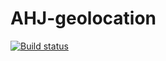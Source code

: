 # AHJ-geolocation

[![Build status](https://ci.appveyor.com/api/projects/status/vlr80r0m0b7uo31p?svg=true)](https://ci.appveyor.com/project/Antyfeev96/ahj-geolocation)
